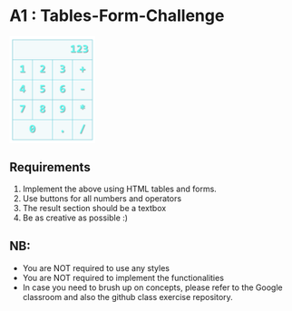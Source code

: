 # A1 : Tables-Form-Challenge

<img src="form_and_table_challenge.png" style="width:30%;align:center;" align="center">

## Requirements
1. Implement the above using HTML tables and forms.
2. Use buttons for all numbers and operators
3. The result section should be a textbox
4. Be as creative as possible :)

## NB:
- You are NOT required to use any styles
- You are NOT required to implement the functionalities
- In case you need to brush up on concepts, please refer to the Google  classroom and also the github class exercise repository.
